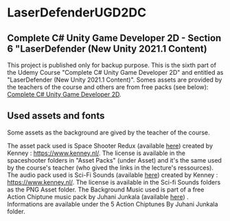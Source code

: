 # LaserDefenderUGD2DC
 
## Complete C# Unity Game Developer 2D - Section 6 "LaserDefender (New Unity 2021.1 Content)
This project is published only for backup purpose. This is the sixth part of the Udemy Course "Complete C# Unity Game Developer 2D" and entitled as "LaserDefender (New Unity 2021.1 Content)". Somes assets are provided by the teachers of the course and others are from free packs (see below): [Complete C# Unity Game Developer 2D](https://udemy.com/course/unitycourse/).

## Used assets and fonts
Some assets as the background are gived by the teacher of the course.

The asset pack used is Space Shooter Redux (available [here](https://www.kenney.nl/assets/space-shooter-redux)) created by Kenney : https://www.kenney.nl/. The license is available in the spaceshooter folders in "Asset Packs" (under Asset) and it's the same used by the course's teacher (who gived the links in the lecture's ressources).
The audio pack used is Sci-Fi Sounds (available [here](https://www.kenney.nl/assets/sci-fi-sounds)) created by Kenney : https://www.kenney.nl/. The license is available in the Sci-fi Sounds folders as the PNG Asset folder.
The Background Music used is part of a free Action Chiptune music pack by Juhani Junkala (available  [here](https://opengameart.org/content/5-chiptunes-action)) . Informations are available under the 5 Action Chiptunes By Juhani Junkala folder. 
